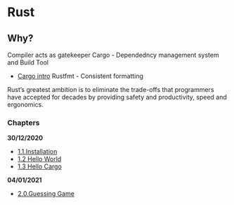 # Rust

## Why?

Compiler acts as gatekeeper
Cargo - Dependedncy management system and Build Tool
- [Cargo intro](./rust/cargo-intro.md)
Rustfmt - Consistent formatting

Rust’s greatest ambition is to eliminate the trade-offs that 
programmers have accepted for decades by providing safety and 
productivity, speed and ergonomics.

### Chapters

**30/12/2020**
- [1.1.Installation](https://doc.rust-lang.org/book/ch01-01-installation.html)
- [1.2 Hello World](https://doc.rust-lang.org/book/ch01-02-hello-world.html)
- [1.3 Hello Cargo](https://doc.rust-lang.org/book/ch01-03-hello-cargo.html)

**04/01/2021**
- [2.0.Guessing Game](https://doc.rust-lang.org/book/ch02-00-guessing-game-tutorial.html)
